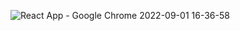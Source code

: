 
![React App - Google Chrome 2022-09-01 16-36-58](https://user-images.githubusercontent.com/89863498/187918925-6dc7d5e4-620e-46e4-8064-6f5ec6db06be.gif)

